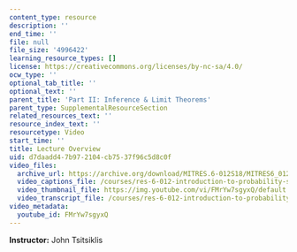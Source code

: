 ```yaml
---
content_type: resource
description: ''
end_time: ''
file: null
file_size: '4996422'
learning_resource_types: []
license: https://creativecommons.org/licenses/by-nc-sa/4.0/
ocw_type: ''
optional_tab_title: ''
optional_text: ''
parent_title: 'Part II: Inference & Limit Theorems'
parent_type: SupplementalResourceSection
related_resources_text: ''
resource_index_text: ''
resourcetype: Video
start_time: ''
title: Lecture Overview
uid: d7daadd4-7b97-2104-cb75-37f96c5d8c0f
video_files:
  archive_url: https://archive.org/download/MITRES.6-012S18/MITRES6_012S18_L15-01_300k.mp4
  video_captions_file: /courses/res-6-012-introduction-to-probability-spring-2018/4581be577cf85da380c87c22cb9a55aa_FMrYw7sgyxQ.vtt
  video_thumbnail_file: https://img.youtube.com/vi/FMrYw7sgyxQ/default.jpg
  video_transcript_file: /courses/res-6-012-introduction-to-probability-spring-2018/1706b709a1c9d599b0bb31feefea7f22_FMrYw7sgyxQ.pdf
video_metadata:
  youtube_id: FMrYw7sgyxQ
---
```


**Instructor:** John Tsitsiklis

